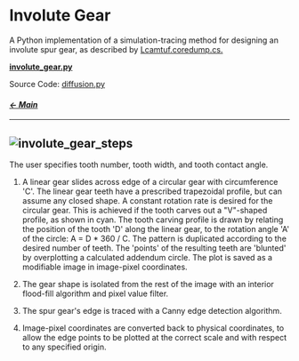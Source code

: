 # Involute Gear

A Python implementation of a simulation-tracing method for designing an involute spur gear, as described by [Lcamtuf.coredump.cs.](https://lcamtuf.coredump.cx/gcnc/ch6/)

**[involute_gear.py](involute_gear.py)**

Source Code:
[diffusion.py](https://github.com/jeremyaemmett/VU-MALM/blob/main/involute_gear.py)

#### _[&larr; Main](index.md)_

---
![involute_gear_steps](https://github.com/user-attachments/assets/03c3e843-4c55-4504-bb1c-051f6ccfbed6)
---
The user specifies tooth number, tooth width, and tooth contact angle.

1. A linear gear slides across edge of a circular gear with circumference 'C'. The linear gear teeth have a prescribed trapezoidal profile, but can assume any closed shape. A constant rotation rate is desired for the circular gear. This is achieved if the tooth carves out a "V"-shaped profile, as shown in cyan. The tooth carving profile is drawn by relating the position of the tooth 'D' along the linear gear, to the rotation angle 'A' of the circle: A = D * 360 / C. The pattern is duplicated according to the desired number of teeth. The 'points' of the resulting teeth are 'blunted' by overplotting a calculated addendum circle. The plot is saved as a modifiable image in image-pixel coordinates.

2. The gear shape is isolated from the rest of the image with an interior flood-fill algorithm and pixel value filter.

3. The spur gear's edge is traced with a Canny edge detection algorithm.

4. Image-pixel coordinates are converted back to physical coordinates, to allow the edge points to be plotted at the correct scale and with respect to any specified origin.

